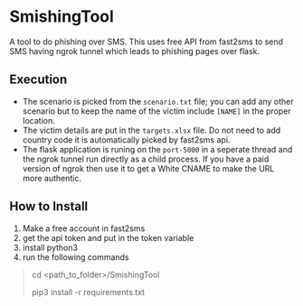 # SmishingTool
A tool to do phishing over SMS. This uses free API from fast2sms to send SMS having ngrok tunnel which leads to phishing pages over flask. 

## Execution 
* The scenario is picked from the `scenario.txt` file; you can add any other scenario but to keep the name of the victim include `[NAME]` in the proper location. 
* The victim details are put in the `targets.xlsx` file. Do not need to add country code it is automatically picked by fast2sms api.
* The flask application is runing on the `port-5000` in a seperate thread and the ngrok tunnel run directly as a child process. If you have a paid version of ngrok then use it to get a White CNAME to make the URL more authentic. 


## How to Install
1. Make a free account in fast2sms
2. get the api token and put in the token variable
3. install python3
4. run the following commands 
>cd <path_to_folder>/SmishingTool
>
>pip3 install -r requirements.txt


